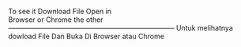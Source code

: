 To see it Download File 
Open in  
Browser or Chrome the other
————————————————————————
Untuk melihatnya dowload File
Dan Buka Di Browser atau Chrome
